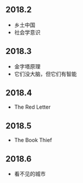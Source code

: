 ## 2018.2
- 乡土中国
- 社会学意识
## 2018.3
- 金字塔原理
- 它们没大脑，但它们有智能
## 2018.4
- The Red Letter
## 2018.5
- The Book Thief
## 2018.6
- 看不见的城市